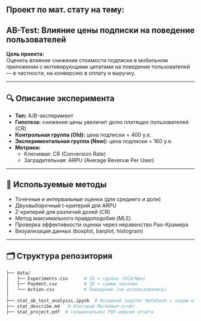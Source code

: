 ## Проект по мат. стату на тему:
## AB-Test: Влияние цены подписки на поведение пользователей

**Цель проекта:**  
Оценить влияние снижения стоимости подписки в мобильном приложении с мотивирующими цитатами на поведение пользователей — в частности, на конверсию в оплату и выручку.

---

## 🔍 Описание эксперимента

- **Тип:** A/B-эксперимент  
- **Гипотеза:** снижение цены увеличит долю платящих пользователей (CR)  
- **Контрольная группа (Old):** цена подписки = 400 у.е.  
- **Экспериментальная группа (New):** цена подписки = 160 у.е.  
- **Метрики:**
  - Ключевая: CR (Conversion Rate)
  - Заградительная: ARPU (Average Revenue Per User)

---

## 🧪 Используемые методы

- Точечные и интервальные оценки (для среднего и доли)
- Двухвыборочный t-критерий для ARPU
- Z-критерий для различий долей (CR)
- Метод максимального правдоподобия (MLE)
- Проверка эффективности оценки через неравенство Рао-Крамера
- Визуализация данных (boxplot, barplot, histogram)

---

## 🗂️ Структура репозитория

```bash
├── data/
│   ├── Experiments.csv      # ID + группа (Old/New)
│   ├── Payment.csv          # ID + сумма платежа
│   └── Action.csv           # Поведение (не использовалось)
│
├── stat_ab_test_analysis.ipynb  # Основной Jupyter Notebook с кодом и анализом
├── stat_describe.md   # Итоговый Markdown-отчёт
├── stat_project.pdf  # (опционально) PDF-версия отчёта
